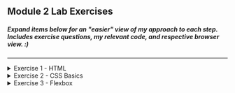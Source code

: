 ## Module 2 Lab Exercises
##### Expand items below for an "easier" view of my approach to each step. Includes exercise questions, my relevant code, and respective browser view. :)
---
<details>
  <summary>Exercise 1 - HTML</summary>
  <ul>
    <!-- SECTION I -->
    <details>
      <summary>Template and Live Server</summary>
      <ul>
        <li>
          Open the src folder in VS code and take a look at the template HTML files.
        </li>
        <li>
          With index.html opened, start the Live Server extension by clicking the Go Live button in the bottom
          right-hand corner of VS Code.
        </li>
        <li>
          This should open <code>http://127.0.0.1:5500/index.html</code> in your browser.
          <ol>
            <li>
              Change the above URL to load the form.html page, and then click the Home link to go back to index.
            </li>
          </ol>
        </li>
      </ul>
      <img alt="Exercise 1 - Template and Live Server" src="/Lab Screenshots/Exercise1/Exercise1-1.gif">
    </details>
    <!-- SECTION II -->
    <details>
      <summary>HTML Elements - Metadata</summary>
      <ul>
        <li>
          Add a title using the HTML title tag.
        </li>
        <li>
          Add metatags using HTML
          <meta> tags for the following 5 items:
          <ul>
            <li>charset</li>
            <li>description</li>
            <li>keywords</li>
            <li>author</li>
            <li>viewport</li>
          </ul>
        </li>
      </ul>
      <img alt="Exercise 1 - HTML Elements - Metadata" src="/Lab Screenshots/Exercise1/Exercise1-2.png">
    </details>
    <!-- SECTION III -->
    <details>
      <summary>HTML Elements- div, span, p, pre, ul, li, ol, article</summary>
      <ul>
        <li>
          Add 3 divs next to each other at the beginning of the body section and put some distinctive content into
          each of the divs.
        </li>
        <li>
          Below the divs, add 3 spans next to each other and put some distinctive content into each span. Observe the
          difference between block and inline elements in the browser.
        </li>
        <li>
          Below, add p and pre tags into your HTML body using the below contents:
          <pre>
&lt;p&gt;
  p represents paragraph without preserving spacing
&lt;/p&gt;
&lt;pre&gt;
  Text in a pre element
  is displayed in a fixed-width
  font, and it preserves
  both spaces and
  line breaks
&lt;/pre&gt;
          </pre>
        </li>
        <li>
          Add an unordered list of 4 items to your page using ul and li tags.
        </li>
        <li>
          Add an ordered list of 3 items to your page using ol and li tags.
        </li>
        <li>
          Add a nested list of 2 items inside the last item of either the unordered or ordered list above.
        </li>
        <li>
          Wrap all the elements you've created so far with an article tag.
        </li>
        <li>
          Add a page headline - add an h1 tag above your article with any content, e.g. "My HTML learning journey".
        </li>
        <li>
          Add an article headline - add an h2 tag within the article tag with any content, e.g.
          "Learning elements - div, span, p, pre, ul, li, ol, article". Consider the difference between the page headline and article headline.
        </li>
      </ul>
      <img alt="Exercise 1 - HTML Elements - div, span, p, pre, ul, li, ol, article - 1" src="/Lab Screenshots/Exercise1/Exercise1-3-1,2,3,4,5,6,7,8,9-1.png">
      <img alt="Exercise 1 - HTML Elements - div, span, p, pre, ul, li, ol, article - 2" src="/Lab Screenshots/Exercise1/Exercise1-3-1,2,3,4,5,6,7,8,9-2.png">
    </details>
    <!-- SECTION IV -->
    <details>
      <summary>HTML elements - Tables - table, thead, tbody, tr, td, th</summary>
      <ul>
        <li>
          Start by adding another article below the first one, with a unique h2 tag inside this newly created article.
        </li>
        <li>
          Below, add p and pre tags into your HTML body using the below contents:
          <pre>
&lt;table&gt;
  &lt;thead&gt;
  &lt;tr&gt;
      &lt;th&gt;First header&lt;/th&gt;
      &lt;th&gt;Second header&lt;/th&gt;
  &lt;/tr&gt;
  &lt;/theah&gt;
  &lt;tbody&gt;
      &lt;tr&gt;
          &lt;td&gt;First cell - first row&lt;td&gt;
          &lt;td&gt;Second cell - first row&lt;td&gt;
      &lt;tr&gt;
  &lt;/tbody&gt;
&lt;/table&gt;
          </pre>
        </li>
        <li>
          Create another row by copying a tr tag, together with its children, below the first row.
        </li>
        <li>
          4.	By default, tables don't have any styles. Add basic styling by copying the code below to the head section of the page:
          <pre>
&lt;style&gt;
table, th, td {
  border: 1px solid black;
}
&lt;/style&gt;
          </pre>
        </li>
        <li>
          Add a third cell inside one of the rows. Observe how the table lost its shape.
        </li>
        <li>
          Each table row needs to account for the same amount of columns, and violating this rule will cause your table to lose shape. Fix the table by adding the missing td tag on the other row/s.
        </li>
        <li>
          Now the header is missing for the third column. Fix this by adding a colspan attribute to the first th tag to make it span two columns.
        </li>
        <li>
          Add a third row with 2 columns to the table and add a rowspan="2" attribute to one of the td tags on the second row, then observe what happens.
        </li>
      </ul>
      <img alt="Exercise 1 - tables - table, thead, tbody, tr, td, th - 1" src="/Lab Screenshots/Exercise1/Exercise1-4-1,2,3,4,5,6,7,8-1.png">
      <img alt="Exercise 1 - tables - table, thead, tbody, tr, td, th - 2" src="/Lab Screenshots/Exercise1/Exercise1-4-1,2,3,4,5,6,7,8-2.png">
    </details>
    <!-- SECTION V -->
    <details>
      <summary>HTML Elements - img, video, audio</summary>
      <ul>
        <li>
          Start by adding another article below the second one, with a unique h2 tag inside this newly created article.
        </li>
        <li>
          Add an image to your website using the code below. Add a value for the alt attribute, and experiment with using one, then both of the width and height attributes to change the size of the image.
          <pre>
&lt;img src="https://picsum.photos/400/400" alt="" /&gt;
          </pre>
        </li>
        <li>
          Add a second image using the html_lab_image.jpg file from the assets folder. Give it an alt attribute and make it appear the same size as the first image.
        </li>
        <li>
          Add a video using the example code below:
          <pre>
&lt;video controls width="250"&gt;
&lt;source src="/assets/flower.webm" type="video/webm"&gt;
Sorry, your browser doesn't support embedded videos.
&lt;/video&gt;
          </pre>
        </li>
        <li>
          Add an audio element using the example code below, then add a caption to it using figure and figcaption:
          <pre>
&lt;audio controls src="/assets/t-rex-roar.mp3"&gt;
Your browser does not support the &lt;code&gt;audio&lt;/code&gt; element.
&lt;/audio&gt;
          </pre>
        </li>
        <li>
          Try removing the controls attribute and adding autoplay attribute to both audio and video tags. Observe the changes.
        </li>
      </ul>
      <img alt="Exercise 1 - HTML Elements - img, video, audio - 1" src="/Lab Screenshots/Exercise1/Exercise1-5-1,2,3,4,5,6-1.png">
      <img alt="Exercise 1 - HTML Elements - img, video, audio - 2" src="/Lab Screenshots/Exercise1/Exercise1-5-1,2,3,4,5,6-2.png">
    </details>
    <!-- SECTION VI -->
    <details>
      <summary>HTML Elements - Forms - form, input, label, select, option, button</summary>
      <ul>
        <li>
          Add a form using a &lt;form&gt; tag like this:
          <pre>
&lt;form method="POST" action="http://127.0.0.1:5500/form.html"&gt;
&lt;/form&gt;
          </pre>
        </li>
        <li>
          Inside the form, add 2 text inputs - one for inputting first name and the second one for inputting last name.
          <ol>
            <li>
              Remember to add a label for each input. 
            </li>
            <li>
              Wrap each input, together with its label, in a div to stack the inputs one below another. 
            </li>
          </ol>
        </li>
        <li>
          Add 3 radio buttons using &lt;input type="radio" ...&gt;, allowing the user to select their favourite coding language.
          <ol>
            <li>
              Remember to label the inputs and add name and value attributes. 
            </li>
            <li>
              Wrap the radio buttons in a div to separate them from the other form fields. 
            </li>
          </ol>
        </li>
        <li>
          Add 3 checkboxes using &lt;input type="checkbox" ...&gt;, allowing the user to select the types of vehicles they own.
          <ol>
            <li>
              Remember to label the inputs and add name and value attributes.
            </li>
            <li>
              Wrap the checkboxes in a div to separate them from the other form fields. 
            </li>
          </ol>
        </li>
        <li>
          Add a dropdown element to your form using &lt;select&gt; and &lt;option&gt; tags, allowing the user to choose the brand of car they own. 
          <ol>
            <li>
              Remember to label the dropdown and add a value attribute for each option.
            </li>
          </ol>
        </li>
        <li>
          Add a submit button at the end of the form:
            <pre>
&lt;button type="submit"&gt;Submit form&lt;/button&gt;
            </pre>
        </li>
      </ul>
      <img alt="Exercise 1 - HTML Elements - iForms - form, input, label, select, option, button - 1" src="/Lab Screenshots/Exercise1/Exercise1-6-1,2,3,4,5,6-1.png">
      <img alt="Exercise 1 - HTML Elements - iForms - form, input, label, select, option, button - 2" src="/Lab Screenshots/Exercise1/Exercise1-6-1,2,3,4,5,6-2.png">
    </details>
    <!-- SECTION VII -->
    <details>
      <summary>Adding a link from Home to Form page</summary>
      <ul>
        <li>
          Add another &lt;a&gt; element, linking to the form page, inside the &lt;nav&gt; tag in both index.html and form.html.
        </li>
        <li>
          Test your links by clicking them to navigate to both pages.
        </li>
      </ul>
      <img alt="Exercise 1 - Adding a link from Home to Form page - 1" src="/Lab Screenshots/Exercise1/Exercise1-7-1,2-1.png">
      <img alt="Exercise 1 - Adding a link from Home to Form page - 2" src="/Lab Screenshots/Exercise1/Exercise1-7-1,2-2.gif">
    </details>
    <!-- SECTION VIII -->
    <details>
      <summary>Inspecting the HTML</summary>
      <ul>
        <li>
          Use inspection tool – right click anywhere on the page and click ‘Inspect’.
        </li>
        <li>
          Select various elements on your website by clicking on them using the Elements tab of the Inspection tool. Observe how they are highlighted as you hover and click them.
        </li>
        <img alt="Exercise 1 - Inspecting the HTML - 1" src="/Lab Screenshots/Exercise1/Exercise1-8-1,2-1.gif">
        <li>
          Take a look at the CSS in the "Styles" subtab (under or right of the "Elements" tab) and try editing the CSS styles. For example you may try adding some of the following values:
          <pre>
margin: 20px; color: blue; font-size: 24px;
          </pre>
        </li>
        <img alt="Exercise 1 - Inspecting the HTML - 2" src="/Lab Screenshots/Exercise1/Exercise1-8-3-1.gif">
      </ul>
    </details>
  </ul>
</details>

<!-- Exercise 2 -->
<details>
  <summary>Exercise 2 - CSS Basics</summary>
  <ul>
    <details>
      <!-- SECTION I -->
      <summary>Selectors and Combinators</summary>
      <ul>
        <!-- Step 1 -->
        <li>Selectors</li>
        <ul>
          <li>
            Using the type selector, add margin, padding and border to each &lt;article&gt; on the page, e.g.
            <pre>
margin: 20px 0;
padding: 20px;
border: 1px solid black;
            </pre>
          </li>
          <li>
            Using a class selector, change the font color of the element with class style-me1 to red
          </li>
          <li>
            Using an id selector, change the font color of the element with id <code>style-me2</code> to blue
          </li>
          <li>
            Using a specific selector, change the font color of the element that has both a class of <code>style-me1</code> and an id of <code>style-me2</code> to purple.
          </li>
          <img alt="Exercise 2 - Selectors - 1" src="/Lab Screenshots/Exercise2/Exercise2-1-1-1,2,3,4-1.png">
          <img alt="Exercise 2 - Selectors - 2" src="/Lab Screenshots/Exercise2/Exercise2-1-1-1,2,3,4-2.png">
        </ul>
        <!-- Step 2 -->
        <li>Combinators</li>
        <ul>
          <li>
            Using a descendant combinator, style all the &lt;p&gt; elements that are descendants of <code>.my-descendants-are-styled</code> by setting their background to red.
          </li>
          <li>
            Using a child combinator, style all the &lt;p&gt; elements that are direct children of <code>.my-children-are-styled</code>, by setting their background to lightgreen.
          </li>
          <img alt="Exercise 2 - Combinators - 1" src="/Lab Screenshots/Exercise2/Exercise2-1-2-1,2-1.png">
          <img alt="Exercise 2 - Combinators - 2" src="/Lab Screenshots/Exercise2/Exercise2-1-2-1,2-2.png">
        </ul>
      </ul>
    </details>
    <details>
      <!-- SECTION II -->
      <summary>Box Model and Common Properties</summary>
      <ul>
        <!-- Step 1 -->
        <li>Set margin and padding on an element with class <code>.box</code>:</li>
        <ul>
          <li>
            First set a background colour for your box to easily see where it starts and finishes.
          </li>
          <li>
            Now use different margin and padding syntaxes - 4-value syntax, 2-value syntax and 1-value syntax. Use pixels as units for margin and padding but do not hesitate to try out other types of units including <code>em</code> and <code>%</code>.
          </li>
        </ul>
        <!-- Step 2 -->
        <li>Practice setting width and height:</li>
        <ul>
          <li>
            Set width and height using different dimension units: <code>px, rem, vh, vw.</code> <code>vh</code> stands for viewport height, and <code>vw</code> stands for viewport width.
          </li>
          <li>
            Observe how the third box retains height styled via the style attribute. Why is this? Force your CSS rules to take precedence using the <code>!important</code> operator.
            <ul>
          <li>
              This is becaise within the <code>index.html</code> the tags for that specific box sets a height, and as a result overrides the stylings set in <code>index.css</code>.
            </li>
            </ul>
          </li>
          <li>
            Try resizing the browser window while the box size depends on the <code>vw</code> and <code>vh</code> units. What can you observe?
            <ul>
              <li>
                The box size varies based with viewport(browser window) size changing. This is because in <code>index.css</code> the height and width is set to dimensions related to the viewport with the use of <code>vh</code> and <code>vw</code>.
              </li>
            </ul>
          </li>
        </ul>
        <!-- Step 3 -->
        <li>Practice adding a border:</li>
        <ul>
          <li>
            Set a border on the .box element: try 2 or 3 different border styles and colors
          </li>
          <li>
            Make the border 10px thick and solid, and observe how thickness of the border moves surrounding elements in each direction.
          </li>
        </ul>
        <!-- Step 4 -->
        <li>The box-sizing property:</li>
        <ul>
          <li>
            Test the two different values of box-sizing. How do they affect the width and height of the box elements?
            <ul>
              <li>
                <code>box-sizing: border-box</code>: Sets the boxes sizing to originate from the outer corner of border.<br>
                <code>box-sizing: content-box</code>: Sets the boxes sizing to originate from inner corner of border.
              </li>
            </ul>
          </li>
        </ul>
        <!-- Step 5 -->
        <li>
          Use overflow to define the behaviour when content does not fit inside its container:
        </li>
        <ul>
          <li>
            Make text overflow outside of the element by setting width and height to smaller values, so the text in the second box goes over the box borders.
          </li>
          <li>
            Set the overflow CSS rule for the <code>.box</code> class - test several different values. How do they affect the box?
            <ul>
              <li>
                <code>overflow: visible</code>: Allows overflowing text to be visible.<br>
                <code>overflow: hidden</code>: Hides any overflowing text.<br>
                <code>overflow: scroll</code>: Allows the boxes to be scrollable.<br>
                <code>overflow: auto</code>: Allows boxes to be scrollable <b>independently</b> when necessary, instead of making all boxes scrollable.
              </li>
            </ul>     
          </li>
        </ul>
        <!-- Step 6 -->
        <li>Add an outline:</li>
        <ul>
          <li>
            Set a wide outline (<code>10px</code>) on the <code>.box</code>. Observe that setting the outline does not shift the other elements around, like with borders.
          </li>
        </ul>
        <!-- Step 7 -->
        <li>Use border-radius to affect the box corners:</li>
        <ul>
          <li>
            Set <code>border-radius</code> on the <code>.box</code> element. Start by trying out different values expressed in pixels, e.g. <code>20px</code> or <code>ems</code>, e.g. <code>1em</code>.
          </li>
          <li>
            Setting <code>border-radius</code> to 50% together with width=height will make the element look like a circle. If the width is different from height, then the element will become an oval. 
          </li>
          <li>
            Increase the padding so the text inside the box is not cut off by the border corners.
          </li>
        </ul>
        <!-- Step 8 -->
        <li>Adding a background image:</li>
        <ul>
          <li>
            Set a background image for the box using the background property. Image to use is located in: <code>./assets/images/img1.png</code> file.
          </li>
          <li>
            Set <code>background-size</code> to `cover`. Also experiment with other values.
          </li>
          <li>
            Set <code>background-repeat</code> to `no-repeat`. Also experiment with other values.
          </li>
          <li>
            Set <code>background-position</code> to `center`. Also experiment with other values.
          </li>
        </ul>
        <img alt="Exercise 2 - Box Model and Common Properties - 1" src="/Lab Screenshots/Exercise2/Exercise2-2-1,2,3,4,5,6,7,8-1.png">
        <img alt="Exercise 2 - Box Model and Common Properties - 2" src="/Lab Screenshots/Exercise2/Exercise2-2-1,2,3,4,5,6,7,8-2.png">
      </ul>
    </details>
    <details>
      <!-- SECTION III -->
      <summary>Positioning</summary>
      <ul>
        <!-- Step 1 -->
        <li>Absolute positioning:</li>
        <ul>
          <li>
            Use CSS to apply absolute position on the <code>.position-absolute</code> class
          </li>
          <li>
            On the same class, add a <code>top</code> position of 0 to fix this element to the top of the page (also try changing <code>top</code> to <code>bottom</code>).
          </li>
          <li>
            Add a background color to make finding the absolutely positioned elements easier.
          </li>
        </ul>
        <!-- Step 2 -->
        <li>Relative positioning for absolute elements:</li>
        <ul>
          <li>
            Set relative position on the <code>.position-relative</code> class.
          </li>
          <li>
            Add a different background colour to the relatively positioned container.
          </li>
          <li>
            How is absolute positioning within relative different from absolute positioning that is outside of relative?
            <ul>
              <li>
                the absolute positioning within a relative positions it in relation to to the container's absolute. Absolute outside the container, without any relative tags follows the absolute of the HTML.
              </li>
            </ul>
          </li>
          <li>
            Add a <code>left</code> position value to the <code>.position-absolute</code> class and observe the difference. Add a right position value as well – what does this do?
          <ul>
            <li>
              Adding a <code>left: 0;</code> moves the div to the left side of the page against the wall. Adding <code>right: 0;</code> to the style stretches the div across the whole page, left to right.
              </li>
            </ul>
          </li>
        </ul>
        <!-- Step 3 -->
        <li>Sticky positioning:</li>
        <ul>
          <li>
            Set sticky position on <code>.position-sticky</code> class and scroll the page to see it work.
          </li>
          <li>
            Add a different background colour to the <code>.position-sticky</code> class.
          </li>
          <li>
            Set a top position value to change where the element ‘sticks’ to.
          </li>
        </ul>
        <img alt="Exercise 2 - Positioning - 1" src="/Lab Screenshots/Exercise2/Exercise2-3-1,2,3-1.png">
        <img alt="Exercise 2 - Positioning - 2" src="/Lab Screenshots/Exercise2/Exercise2-3-1,2,3-2.gif">
      </ul>
    </details>
    <details>
      <!-- SECTION IV -->
      <summary>Styling Text</summary>
      <ul>
        <!-- Step 1 -->
        <li>Color</li>
        <ul>
          <li>
            Set a font color using the <code>color</code> CSS rule on the <code>.text-style</code> class.
          </li>
        </ul>
        <!-- Step 2 -->
        <li>Font Size</li>
        <ul>
          <li>
            Add a font-size CSS rule to the <code>.text-style</code> class. Experiment with different sizes and units.
          </li>
        </ul>
        <!-- Step 3 -->
        <li>Line Height</li>
        <ul>
          <li>
            Add a <code>line-height</code> CSS rule to the <code>.text-style</code> class. Experiment with different values and units – also with omitting the units.
          </li>
        </ul>
        <!-- Step 4 -->
        <li>Font Weight</li>
        <ul>
          <li>
            add a <code>font-weight</code> CSS rule to the <code>.text-style</code> class. Experiment setting the font weight with both keyword and number values, e.g. bold and 800 (choose from 100, 200, 300, 400, 500, 600, 700, 800, 900).
          </li>
        </ul>
        <!-- Step 5 -->
        <li>Importing Fonts and <code>font-family</code></li>
        <ul>
          <li>
            Visit <code>https://fonts.google.com/</code> and find a font that you like.
          </li>
          <li>
            Click ‘Select this style’ on several variations of the same font (see screenshot below). Selecting font styles is used to save the bandwidth for the user, if we do not intend to use certain styles of the font then we should not select them.
          </ln>
          <ln>
            Select the </code>&lt;link&gt;</code> option from ‘Use on the web’ and copy the stylesheet code into the </code>&lt;head&gt;</code> section of </code>index.html</code>.
          </ln>
          <ln>
            Copy the <code>font-family</code> CSS rule into your <code>.text-style</code>. The <code>sans-serif</code> part of that rule activates in the situation where the previous font could not be loaded, e.g. we misspelled ‘Roboto’ or there is no internet connection. In that case, the browser will load the default <code>sans-serif</code> font.
          </ln>
        </ul>
        <!-- Step 6 -->
        <li>Text Manipulation</li>
        <ul>
          <li>
            <b>Text Alignment</b> - add a <code>text-align</code> CSS rule to the <code>.text-style</code> class. Experiment with different values.
          </li>
          <li>
            <b>Letter Spacing</b> - Add a <code>letter-spacing</code> CSS rule to the <code>.text-style</code> class. Experiment with different values using <code>px</code> units.
          </li>
          <li>
            <b>Word Spacing</b> - Add a <code>word-spacing</code> CSS rule to the <code>.text-style</code> class. Experiment with different values using <code>px</code> units.
          </li>
          <li>
            <b>Text Transformation</b> - Add a <code>text-transform</code> CSS rule to the <code>.text-style</code> class. Experiment with different values using <code>px</code> units.
          </li>
          <li>
            <b>Text Decoration</b> - Add a <code>text-decoration</code> CSS rule to the <code>.text-style</code> class. Experiment with different values using <code>px</code> units.
          </li>
        </ul>
        <img alt="Exercise 2 - Styling Text - 1" src="/Lab Screenshots/Exercise2/Exercise2-4-1,2,3,4,5,6-1.png">
        <img alt="Exercise 2 - Styling Text - 2" src="/Lab Screenshots/Exercise2/Exercise2-4-1,2,3,4,5,6-2.png">
      </ul>
    </details>
    <details>
      <!-- SECTION V -->
      <summary>Styling links</summary>
      <ul>
        <!-- Step 1 -->
        <li>
          <code>a:link</code> Style all of the links in index.html in their basic (default) state by:
        </li>
        <ul>
          <li>
            Setting a font <code>color</code>.
          </li>
          <li>
            Modifying the <code>font-size</code>, <code>font-weight</code>, and <code>text-decoration</code> for your links.
          </li>
        </ul>
        <!-- Step 2 -->
        <li>
        <code>a:hover</code>, <code>a:active</code>, <code>a:focus</code> Style all of these ‘active’ links differently to default links by:
        </li>
        <ul>
          <li>
            Overriding the <code>color</code> with a darker shade.
          </li>
          <li>
            Using a different <code>text-decoration</code> value.
          </li>
        </ul>
        <!-- Step 3 -->
        <li>
          <code>a:visited</code> Many websites do not apply special styling to visited links. Style yours differently by:
        </li>
        <ul>
          <li>
            Overriding the <code>color</code>.
          </li>
          <li>
            Using a different <code>font-style</code> value.
            <ul>
              <li>
                <code>font-style</code> Does not work due to browsers wanting to protect the users privacy. In the early days this was used by malicious websites in conjunction with JavaScript to figure out what website the user has visited.
              </li>
            </ul>
          </li>
        </ul>
        <img alt="Exercise 2 - Syling Links - 1" src="/Lab Screenshots/Exercise2/Exercise2-5-1,2,3-1.png">
        <img alt="Exercise 2 - Syling Links - 2" src="/Lab Screenshots/Exercise2/Exercise2-5-1,2,3-2.gif">
      </ul>
    </details>
    <details>
      <!-- SECTION VI -->
      <summary>calc()</summary>
      <ul>
        <!-- Step 1 -->
        <li>
          Add a new fixed width rule: <code>width: 100vw;</code> to the <code>.calc-style</code> class. The element should now overflow outside of the screen.
        </li>
        <ul>
          <li>
            Add a background colour to the <code>.calc-style</code> class to easily see its boundaries.
          </li>
          <li>
            Add a new rule: <code>width: calc(100vw - 100px);</code> to the <code>.calc-style</code> class. Now the element occupies <code>100px</code> less than the entire width of the screen.
          </li>
        </ul>
        <!-- Step 2 -->
        <li>
          Create a new selector for the <code>.fixed-width-col</code> class to set its width to <code>350px</code> and <code>display: inline-block;</code>.
        </li>
        <!-- Step 3 -->
        <li>
          Create a second selector for the <code>.fluid-col</code> class  and set <code>display: inline-block;</code> on it as well. This will display the <code>fixed-width-col</code> stacked on top of the <code>fluid-col</code>.
        </li>
        <ul>
          <li>
            Use <codle>calc()</code> to subtract the width of the <code>fixed-width-col</code> from the total page width and set a dynamically calculated width for the <code>fluid-col</code> so that the two elements appear side-by-side.
          </li>
        </ul>
        <img alt="Exercise 2 - calc() - 1" src="/Lab Screenshots/Exercise2/Exercise2-6-1,2,3-1.png">
        <img alt="Exercise 2 - calc() - 2" src="/Lab Screenshots/Exercise2/Exercise2-6-1,2,3-2.png">
      </ul>
    </details>
  </ul>
</details>

<!-- Exercise 3 -->
<details>
  <summary>Exercise 3 - Flexbox</summary>
  <ul>
    <details>
      <!-- SECTION I -->
      <summary>Basic flexbox:</summary>
      <ul>
        <!-- Step 1 -->
        <li>
          Add a CSS rule for the <code>flex-container</code> class and set it to use a flexbox display model.
        </li>
        <li>
          Add rules for the <code>flex-item-1</code>, <code>...-2</code>, <code>...-3</code>, and <code>...-4</code> classes and set <code>flex: &lt;number&gt;;</code> to them accordingly.
        </li>
        <li>
          Compare how the HTML file looks in a browser before and after your changes. How does the value for the flex affect the size of the item?
          <ul>
            <li>
              After the <code>flex: </code> values for <code>flex-items-1</code>, <code>...-2</code>, <code>...-3</code>, and <code>...-4</code>, the space taken by each div was distributed based on its <code>flex:</code> value. with <code>4</code> getting the most space.
            </li>
          </ul>
        </li>
        <img alt="Exercise 3 - Basic Flexbox - 1" src="/Lab Screenshots/Exercise3/Exercise3-2-1,2,3-1.png">
        <img alt="Exercise 3 - Basic Flexbox - 2" src="/Lab Screenshots/Exercise3/Exercise3-2-1,2,3-2.png">
      </ul>
    </details>
    <details>
      <!-- SECTION II -->
      <summary>Centering with flexbox:</summary>
      <ul>
        <!-- Step 1 -->
        <li>
          Add a CSS rule for the <code>flex-center</code> class and set values for <code>justify-content</code> and <code>align-items</code>.
        </li>
        <li>
          Try out different values for both of the above CSS properties. Your final goal is to center an item within its container both horizontally and vertically.
        </li>
      </ul>
      <img alt="Exercise 3 - Centering with Flexbox - 1" src="/Lab Screenshots/Exercise3/Exercise3-3-1,2-1.png">
      <img alt="Exercise 3 - Centering with Flexbox - 2" src="/Lab Screenshots/Exercise3/Exercise3-3-1,2-2.png">
    </details>
    <details>
      <!-- SECTION III -->
      <summary>Assigning leftover space:</summary>
      <ul>
        <!-- Step 1 -->
        <li>
          Add a CSS rule for the <code>flex-space-between</code> class and experiment with different values for the <code>justify-content</code> property. Observe how the alignment of the flex items changes.
        </li>
        <li>
          Set an appropriate value for <code>justify-content</code> to push the elements to the left and right sides with leftover space in the middle.
        </li>
      </ul>
      <img alt="Exercise 3 - Assigning Leftover Space - 1" src="/Lab Screenshots/Exercise3/Exercise3-4-1,2-1.png">
      <img alt="Exercise 3 - Assigning Leftover Space - 1" src="/Lab Screenshots/Exercise3/Exercise3-4-1,2-2.png">
    </details>
    <details>
      <!-- SECTION IV -->
      <summary>Wrapping items:</summary>
      <ul>
        <!-- Step 1 -->
        <li>
          Add rules for the <code>flex-basis-item-50</code> and <code>flex-wrap</code> classes so that the container has <code>flex-wrap: wrap;</code> and flex items have <code>flex-basis</code> set to <code>50%</code>.
        </li>
        <li>
          Observe what happens when changing the value for <code>flex-wrap</code> to <code>wrap-reverse</code>.
        </li>
        <ul>
          <li>
            <code>flex-wrap: wrap-reverse</code>: Changes the priority of the items for determining which item gets put on to a new line. When set to <code>fle-wrap: wrap-reverse</code> item 4 will remain on the top line while the other items follow respective. When set to <code>flex-wrap: wrap</code> this will be the opposite.
          </li>
          <li>
            <code>flex-basis: 50%</code>: Resizes the items within a container allocating each item certain amout of space based on the value given. In this case it is<code>value: 50%</code> of the line.
          </li>
        </ul>
        <li>
          Choose a new value for <code>flex-basis</code> that makes all 4 flex items fit on the one line.
        </li>
      </ul>
      <img alt="Exercise 3 - Wrapping Items - 1" src="/Lab Screenshots/Exercise3/Exercise3-5-1,2,3-1.png">
      <img alt="Exercise 3 - Wrapping Items - 2" src="/Lab Screenshots/Exercise3/Exercise3-5-1,2,3-2.png">
    </details>
    <details>
      <!-- SECTION V -->
      <summary>Changing direction:</summary>
      <ul>
        <!-- Step 1 -->
        <li>
          Add a <code>flex-direction</code> property to the <code>flex-container</code> class and observe the behaviour when using different values. Use the link and reference below to find some of the commonly used values.
        </li>
      </ul>
      <img alt="Exercise 3 - Changing Directions - 1" src="/Lab Screenshots/Exercise3/Exercise3-6-1-1.png">
      <p>
        <code>flex-direction: row;</code> is the default direction and as a result changed nothing.
      </p>
    </details>
    <details>
      <!-- SECTION VI -->
      <summary>Flexbox for horizontal navigation:</summary>
      <ul>
        <!-- Step 1 -->
        <li>
          Add CSS for the <code>flex-menu</code> class and its children to make it look like the screenshot:
          <img alt="Flexbox Navigation Example Screenshot" src="/lab-3-flexbox/src/assets/flexbox-nav-guide.png">
        </li>
        <ul>
          <li>
            <p>My recreation 1:</p>
            <img alt="Exercise 3 - Flexbox for Horizontal Navigation - 1" src="/Lab Screenshots/Exercise3/Exercise3-7-1-1.png">
            <img alt="Exercise 3 - Flexbox for Horizontal Navigation - 2" src="/Lab Screenshots/Exercise3/Exercise3-7-1-2.png">
          </li>
        </ul>
        <li>
          Use the <code>justify-content</code> property to align the menu items to the right.
        </li>
        <ul>
          <li>
            <p>My recreation 2:</p>
            <img alt="Exercise 3 - Flexbox for Horizontal Navigation - 3" src="/Lab Screenshots/Exercise3/Exercise3-7-2-1.png">
            <img alt="Exercise 3 - Flexbox for Horizontal Navigation - 4" src="/Lab Screenshots/Exercise3/Exercise3-7-2-2.png">
          </li>
        </ul>
        <li>
          Use the <code>justify-content</code> property to align the menu items to the center of the row.
        </li>
        <ul>
          <li>
            <p>My recreation 3:</p>
            <img alt="Exercise 3 - Flexbox for Horizontal Navigation - 5" src="/Lab Screenshots/Exercise3/Exercise3-7-3-1.png">
            <img alt="Exercise 3 - Flexbox for Horizontal Navigation - 6" src="/Lab Screenshots/Exercise3/Exercise3-7-3-2.png">
          </li>
        </ul>
        <li>
          Use the order property to move the FAQs menu item to last.
        </li>
        <ul>
          <li>
            <p>
              My recreation 4: Done via styles ONLY, however it would be better to do this via the html file as the <code>tab-index</code> follows the original layout.
            </p>
            <img alt="Exercise 3 - Flexbox for Horizontal Navigation - 7" src="/Lab Screenshots/Exercise3/Exercise3-7-4-1.png">
            <img alt="Exercise 3 - Flexbox for Horizontal Navigation - 8" src="/Lab Screenshots/Exercise3/Exercise3-7-4-2.png">
          </li>
        </ul>
        <li>
          Use the <code>flex-grow</code> property to divide the total space evenly between each menu item, then center the links.
        </li>
        <ul>
          <li>
            <p>My recreation 5:</p>
            <img alt="Exercise 3 - Flexbox for Horizontal Navigation - 9" src="/Lab Screenshots/Exercise3/Exercise3-7-5-1.png">
            <img alt="Exercise 3 - Flexbox for Horizontal Navigation - 10" src="/Lab Screenshots/Exercise3/Exercise3-7-5-2.png">
          </li>
        </ul>
      </ul>
    </details>
    <details>
      <summary>Useful Flexbox Parameters:</summary>
      <ul>
        <li>
          Flexbox Container:
          <pre>
display: flex | inline-flex;
flex-direction: row | row-reverse | column | column-reverse;
flex-wrap: nowrap | wrap | wrap-reverse;
justify-content: flex-start | flex-end | center | space-between | space-around | space-evenly;
align-items: stretch | flex-start | flex-end | center | baseline;
align-content: flex-start | flex-end | center | space-between | space-around | space-evenly | stretch;
flex-flow: <'flex-direction'> <'flex-wrap'>; // shorthand property
          </pre>
        </li>
        <li>
          Flexbox Items:
          <pre>
flex-grow: &lt;number&gt;;
flex-shrink: &lt;number&gt;;
flex-basis: auto | &lt;width&gt;;
order: &lt;number&gt;;
align-self: auto | flex-start | flex-end | center | baseline | stretch;
flex: none | [ <'flex-grow'> <'flex-shrink'>? || <'flex-basis'> ]; // shorthand property 
          </pre>
        </li>
      </ul>
    </details>
  </ul>
